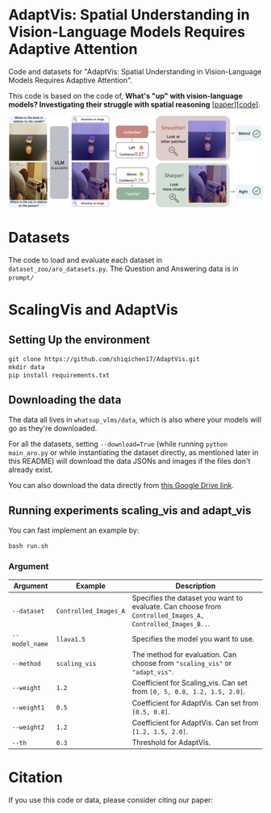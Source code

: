 # AdaptVis: Spatial Understanding in Vision-Language Models Requires Adaptive Attention

Code and datasets for "AdaptVis: Spatial Understanding in Vision-Language Models Requires Adaptive Attention".


This code is based on the code of, **What's "up" with vision-language models? Investigating their struggle with spatial reasoning** [[paper](https://arxiv.org/pdf/2310.19785)][[code](https://github.com/amitakamath/whatsup_vlms)].

<p align="center">
<img src="figures/main.png" width="800">
</p>


# Datasets
 The code to load and evaluate each dataset in `dataset_zoo/aro_datasets.py`. The Question and Answering data is in `prompt/`

# ScalingVis and AdaptVis

## Setting Up the environment

```
git clone https://github.com/shiqichen17/AdaptVis.git
mkdir data
pip install requirements.txt
```

## Downloading the data
The data all lives in `whatsup_vlms/data`, which is also where your models will go as they're downloaded.   

For all the datasets, setting `--download=True` (while running `python main_aro.py` or while instantiating the dataset directly, as mentioned later in this README) will download the data JSONs and images if the files don't already exist.

You can also download the data directly from [this Google Drive link](https://drive.google.com/drive/u/3/folders/164q6X9hrvP-QYpi3ioSnfMuyHpG5oRkZ).


## Running experiments scaling_vis and adapt_vis
You can fast implement an example by:
```
bash run.sh
```
### Argument
| Argument       | Example               | Description                                                                                   |
|----------------|-----------------------|-----------------------------------------------------------------------------------------------|
| `--dataset`    | `Controlled_Images_A` | Specifies the dataset you want to evaluate. Can choose from `Controlled_Images_A, Controlled_Images_B..`. |
| `--model_name` | `llava1.5`            | Specifies the model you want to use.                                                          |
| `--method`     | `scaling_vis`         | The method for evaluation. Can choose from `"scaling_vis"` or `"adapt_vis"`.                  |
| `--weight`     | `1.2`                 | Coefficient for Scaling_vis. Can set from `[0, 5, 0.8, 1.2, 1.5, 2.0]`.                       |
| `--weight1`    | `0.5`                 | Coefficient for AdaptVis. Can set from `[0.5, 0.8]`.                                          |
| `--weight2`    | `1.2`                 | Coefficient for AdaptVis. Can set from `[1.2, 1.5, 2.0]`.                                     |
| `--th`  | `0.3`                 | Threshold for AdaptVis.                                                                        |


# Citation
If you use this code or data, please consider citing our paper:
```
```
